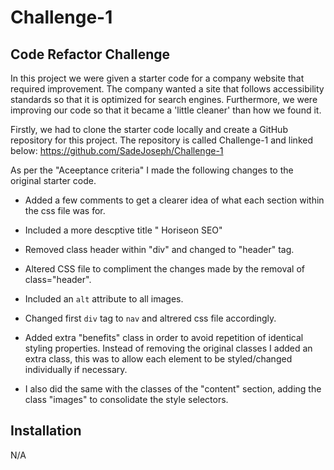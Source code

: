 # Challenge-1

## Code Refactor Challenge
In this project we were given a starter code for a company website that required improvement. The company wanted a site that follows accessibility standards so that it is optimized for search engines. Furthermore, we were improving our code so that it became a 'little cleaner' than how we found it. 

Firstly, we had to clone the starter code locally and create a GitHub repository for this project. The repository is called Challenge-1 and linked below:
https://github.com/SadeJoseph/Challenge-1

As per the "Aceeptance criteria" I made the following changes to the original starter code. 

- Added a few comments to get a clearer idea of what each section within the css file was for. 

- Included a more descptive title " Horiseon SEO"

- Removed class header within "div" and changed to "header" tag.

- Altered CSS file to compliment the changes made by the removal of class="header". 

- Included an `alt` attribute to all images. 

- Changed first `div` tag to `nav` and altrered css file accordingly.

- Added extra "benefits" class in order to avoid repetition of identical styling properties. Instead of removing the original classes I added an extra class, this was to allow each element to be styled/changed individually if necessary. 

- I also did the same with the classes of the "content" section, adding the class "images" to consolidate the style selectors.

## Installation 
N/A

##